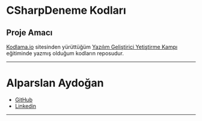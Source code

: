 # CSharpDeneme Kodları
## Proje Amacı
[Kodlama.io](https://www.kodlama.io) sitesinden yürüttüğüm [Yazılım Geliştirici Yetiştirme Kampı](https://www.kodlama.io/p/yazilim-gelistirici-yetistirme-kampi) eğitiminde yazmış olduğum kodların reposudur.
***
# Alparslan Aydoğan
- [GitHub](https://github.com/Alparslan524)
- [Linkedin](https://www.linkedin.com/in/alparslan-aydoğan-6038771bb/)
***
